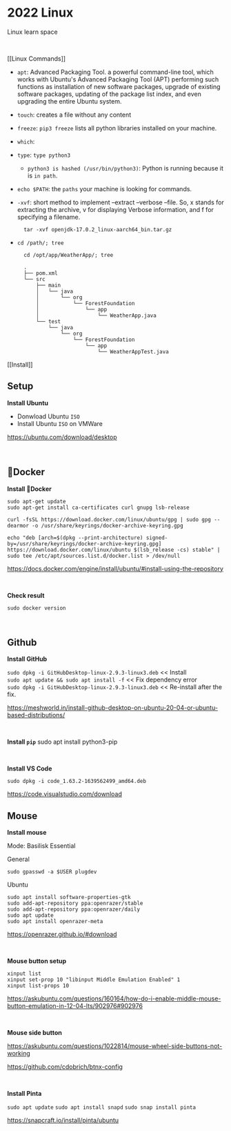 # 2022 Linux
 Linux learn space

<br>

[[Linux Commands]]

- `apt`: Advanced Packaging Tool. a powerful command-line tool, which works with Ubuntu's Advanced Packaging Tool (APT) performing such functions as installation of new software packages, upgrade of existing software packages, updating of the package list index, and even upgrading the entire Ubuntu system.
- `touch`: creates a file without any content
- `freeze`: `pip3 freeze` lists all python libraries installed on your machine. 
- `which`: 
- `type`: `type python3`
  - `python3 is hashed (/usr/bin/python3)`: Python is running because it is `in path`.
- `echo $PATH`: the `paths` your machine is looking for commands.
- `-xvf`: short method to implement –extract –verbose –file. So, x stands for extracting the archive, v for displaying Verbose information, and f for specifying a filename.

        tar -xvf openjdk-17.0.2_linux-aarch64_bin.tar.gz


- `cd /path/; tree`

        cd /opt/app/WeatherApp/; tree

        .
        ├── pom.xml
        └── src
            ├── main
            │   └── java
            │       └── org
            │           └── ForestFoundation
            │               └── app
            │                   └── WeatherApp.java
            └── test
                └── java
                    └── org
                        └── ForestFoundation
                            └── app
                                └── WeatherAppTest.java



[[Install]]

## <span id="setup">Setup</span>

**Install Ubuntu**

- Donwload Ubuntu `ISO`   
- Install Ubuntu `ISO` on VMWare   

https://ubuntu.com/download/desktop

<br>

## 🐳Docker 

**Install 🐳Docker**

    sudo apt-get update 
    sudo apt-get install ca-certificates curl gnupg lsb-release

    curl -fsSL https://download.docker.com/linux/ubuntu/gpg | sudo gpg --dearmor -o /usr/share/keyrings/docker-archive-keyring.gpg

    echo "deb [arch=$(dpkg --print-architecture) signed-by=/usr/share/keyrings/docker-archive-keyring.gpg] https://download.docker.com/linux/ubuntu $(lsb_release -cs) stable" | sudo tee /etc/apt/sources.list.d/docker.list > /dev/null

https://docs.docker.com/engine/install/ubuntu/#install-using-the-repository

<br>

**Check result**

    sudo docker version

<br>

## Github 

**Install GitHub**

`sudo dpkg -i GitHubDesktop-linux-2.9.3-linux3.deb` << Install   
`sudo apt update && sudo apt install -f`  << Fix dependency error   
`sudo dpkg -i GitHubDesktop-linux-2.9.3-linux3.deb` << Re-install after the fix.    

https://meshworld.in/install-github-desktop-on-ubuntu-20-04-or-ubuntu-based-distributions/  

<br>

**Install `pip`**
sudo apt install python3-pip

<br>

**Install VS Code**

`sudo dpkg -i code_1.63.2-1639562499_amd64.deb`

https://code.visualstudio.com/download



## Mouse

**Install mouse**

Mode: Basilisk Essential

General

    sudo gpasswd -a $USER plugdev

Ubuntu 

    sudo apt install software-properties-gtk
    sudo add-apt-repository ppa:openrazer/stable
    sudo add-apt-repository ppa:openrazer/daily
    sudo apt update
    sudo apt install openrazer-meta


https://openrazer.github.io/#download

<br>

**Mouse button setup**

    xinput list
    xinput set-prop 10 "libinput Middle Emulation Enabled" 1
    xinput list-props 10

https://askubuntu.com/questions/160164/how-do-i-enable-middle-mouse-button-emulation-in-12-04-lts/902976#902976

<br>

**Mouse side button**

https://askubuntu.com/questions/1022814/mouse-wheel-side-buttons-not-working

https://github.com/cdobrich/btnx-config

<br>

**Install Pinta**

`sudo apt update`
`sudo apt install snapd`
`sudo snap install pinta`

https://snapcraft.io/install/pinta/ubuntu
